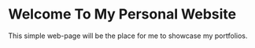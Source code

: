 # Welcome To My Personal Website

This simple web-page will be the place for me to showcase my portfolios.
